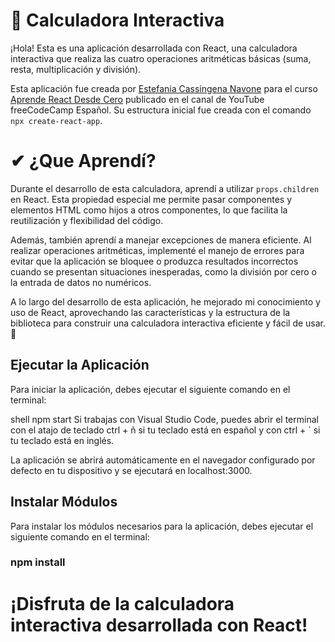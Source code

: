 # 📌 Calculadora Interactiva

¡Hola! Esta es una aplicación desarrollada con React, una calculadora interactiva que realiza las cuatro operaciones aritméticas básicas (suma, resta, multiplicación y división).

Esta aplicación fue creada por [Estefania Cassingena Navone](https://twitter.com/EstefaniaCassN) para el curso [Aprende React Desde Cero](https://www.youtube.com/watch?v=6Jfk8ic3KVk) publicado en el canal de YouTube freeCodeCamp Español. Su estructura inicial fue creada con el comando `npx create-react-app`.
# ✔ ¿Que Aprendí?
Durante el desarrollo de esta calculadora, aprendí a utilizar `props.children` en React. Esta propiedad especial me permite pasar componentes y elementos HTML como hijos a otros componentes, lo que facilita la reutilización y flexibilidad del código.

Además, también aprendí a manejar excepciones de manera eficiente. Al realizar operaciones aritméticas, implementé el manejo de errores para evitar que la aplicación se bloquee o produzca resultados incorrectos cuando se presentan situaciones inesperadas, como la división por cero o la entrada de datos no numéricos.

A lo largo del desarrollo de esta aplicación, he mejorado mi conocimiento y uso de React, aprovechando las características y la estructura de la biblioteca para construir una calculadora interactiva eficiente y fácil de usar. 🎉

## Ejecutar la Aplicación

Para iniciar la aplicación, debes ejecutar el siguiente comando en el terminal:

shell
npm start
Si trabajas con Visual Studio Code, puedes abrir el terminal con el atajo de teclado ctrl + ñ si tu teclado está en español y con ctrl + ` si tu teclado está en inglés.

La aplicación se abrirá automáticamente en el navegador configurado por defecto en tu dispositivo y se ejecutará en localhost:3000.

## Instalar Módulos
Para instalar los módulos necesarios para la aplicación, debes ejecutar el siguiente comando en el terminal:
### npm install

# ¡Disfruta de la calculadora interactiva desarrollada con React!
